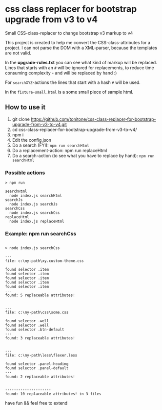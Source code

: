 # css class replacer for bootstrap upgrade from v3 to v4

Small CSS-class-replacer to change bootstrap v3 markup to v4

This project is created to help me convert the CSS-class-attributes for a project. 
I can not parse the DOM with a XML-parser, because the templates are not valid.

In the **upgrade-rules.txt** you can see what kind of markup will be replaced. 
Lines that starts with an `#` will be ignored for replacements, to reduce time consuming complexity - 
and will be replaced by hand :) 

For `searchXYZ`-actions the lines that start with a hash `#` will be used.

in the `fixture-small.html` is a some small piece of sample html.

## How to use it
1. git clone https://github.com/tonitone/css-class-replacer-for-bootstrap-upgrade-from-v3-to-v4.git
2. cd css-class-replacer-for-bootstrap-upgrade-from-v3-to-v4/
3. npm i
4. Edit the config.json
5. Do a search (FYI): `npm run searchHtml`
6. Do a replacement-action: npm run replaceHtml
7. Do a search-action (to see what you have to replace by hand): `npm run searchHtml`


### Possible actions
~~~
> npm run

searchHtml
  node index.js searchHtml
searchJs
  node index.js searchJs
searchCss
  node index.js searchCss
replaceHtml
  node index.js replaceHtml

~~~

### Example: npm run searchCss

~~~

> node index.js searchCss

---
file: c:\my-path\xy.custom-theme.css

found selector .item 
found selector .item 
found selector .item 
found selector .item 
found selector .item 
---
found: 5 replaceable attributes!


---
file: c:\my-path\css\some.css

found selector .well 
found selector .well 
found selector .btn-default 
---
found: 3 replaceable attributes!


---
file: c:\my-path\less\flexer.less

found selector .panel-heading 
found selector .panel-default 
---
found: 2 replaceable attributes!


---------------------
found: 10 replaceable attributes! in 3 files 

~~~

have fun && feel free to extend